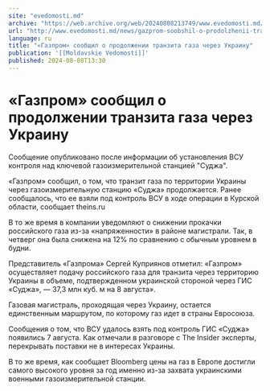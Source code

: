 ```yaml
---
site: "evedomosti.md"
archive: "https://web.archive.org/web/20240808213749/www.evedomosti.md/news/gazprom-soobshil-o-prodolzhenii-tranzita-gaza-cherez-ukrainu"
url: "http://www.evedomosti.md/news/gazprom-soobshil-o-prodolzhenii-tranzita-gaza-cherez-ukrainu"
language: ru
title: "«Газпром» сообщил о продолжении транзита газа через Украину"
publication: '[[Moldavskie Vedomosti]]'
published: 2024-08-08T13:30
---
```


# «Газпром» сообщил о продолжении транзита газа через Украину

Сообщение опубликовано после информации об установления ВСУ контроля над ключевой газоизмерительной станцией "Суджа".

«Газпром» сообщил, о том, что транзит газа по территории Украины через газоизмерительную станцию «Суджа» продолжается. Ранее сообщалось, что ее взяли под контроль ВСУ в ходе операции в Курской области, сообщает theins.ru

В то же время в компании уведомляют о снижении прокачки российского газа из-за «напряженности» в районе магистрали. Так, в четверг она была снижена на 12% по сравнению с обычным уровнем в будни.

Представитель «Газпрома» Сергей Куприянов отметил: «Газпром» осуществляет подачу российского газа для транзита через территорию Украины в объеме, подтвержденном украинской стороной через ГИС «Суджа», — 37,3 млн куб. м на 8 августа».

Газовая магистраль, проходящая через Украину, остается единственным маршрутом, по которому газ идет в страны Евросоюза.

Сообщения о том, что ВСУ удалось взять под контроль ГИС «Суджа» появились 7 августа. Как отмечали в разговоре с The Insider эксперты, перекрывать поставки не в интересах Украины.

В то же время, как сообщает Bloomberg цены на газ в Европе достигли самого высокого уровня за год именно из-за захвата украинскими военными газоизмерительной станции.